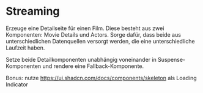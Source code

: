 # Streaming

Erzeuge eine Detailseite für einen Film. Diese besteht aus zwei Komponenten: Movie Details und Actors. Sorge dafür, dass beide aus unterschiedlichen Datenquellen versorgt werden, die eine unterschiedliche Laufzeit haben.

Setze beide Detailkomponenten unabhängig voneinander in Suspense-Komponenten und rendere eine Fallback-Komponente.

Bonus: nutze https://ui.shadcn.com/docs/components/skeleton als Loading Indicator
